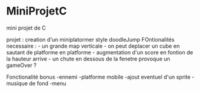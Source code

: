 # MiniProjetC
 mini projet de C

projet : creation d'un miniplatormer style doodleJump
FOntionalités necessaire :
	- un grande map verticale
	- on peut deplacer un cube en sautant de platforme en platforme
	- augmentation d'un score en fontion de la hauteur arrive
	- un chute en dessous de la fenetre provoque un gameOver ?
	
		

Fonctionalité bonus
-ennemi
-platforme mobile
-ajout eventuel d'un sprite
-musique de fond
-menu 

